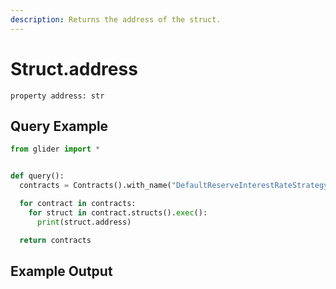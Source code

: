```yaml
---
description: Returns the address of the struct.
---
```


# Struct.address

`property address: str`

## Query Example

```python
from glider import *


def query():
  contracts = Contracts().with_name("DefaultReserveInterestRateStrategy").exec(1)

  for contract in contracts:
    for struct in contract.structs().exec():
      print(struct.address)

  return contracts
```

## Example Output

<figure><img src="../../.gitbook/assets/Screenshot 2025-09-10 at 5.03.49 PM.png" alt=""><figcaption></figcaption></figure>
